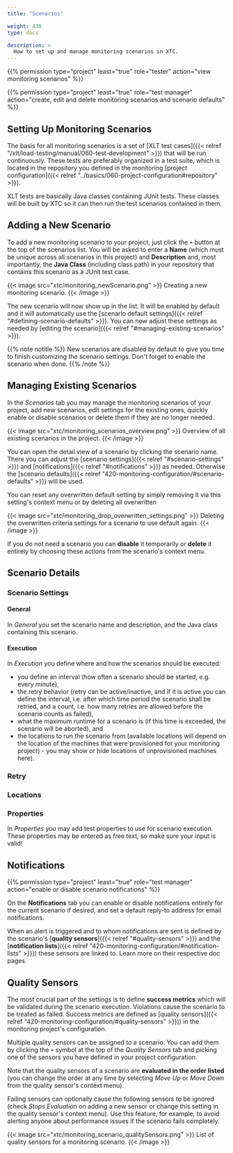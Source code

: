 ```yaml
---
title: "Scenarios"

weight: 430
type: docs

description: >
  How to set up and manage monitoring scenarios in XTC.
---
```


{{% permission type="project" least="true" role="tester" action="view monitoring scenarios" %}}

{{% permission type="project" least="true" role="test manager" action="create, edit and delete monitoring scenarios and scenario defaults" %}}

## Setting Up Monitoring Scenarios

The basis for all monitoring scenarios is a set of [XLT test cases]({{< relref "/xlt/load-testing/manual/060-test-development" >}}) that will be run continuously. These tests are preferably organized in a test suite, which is located in the repository you defined in the monitoring [project configuration]({{< relref "../basics/060-project-configuration#repository" >}}). 

XLT tests are basically Java classes containing JUnit tests. These classes will be built by XTC so it can then run the test scenarios contained in them.

## Adding a New Scenario

To add a new monitoring scenario to your project, just click the `+` button at the top of the scenarios list. You will be asked to enter a **Name** (which must be unique across all scenarios in this project) and **Description** and, most importantly, the **Java Class** (including class path) in your repository that contains this scenario as a JUnit test case. 

{{< image src="xtc/monitoring_newScenario.png" >}}
Creating a new monitoring scenario.
{{< /image >}}  

The new scenario will now show up in the list. It will be enabled by default and it will automatically use the [scenario default settings]({{< relref "#defining-scenario-defaults" >}}). You can now adjust these settings as needed by [editing the scenario]({{< relref "#managing-existing-scenarios" >}}). 

{{% note notitle %}}
New scenarios are disabled by default to give you time to finish customizing the scenario settings. Don't forget to enable the scenario when done.
{{% /note %}}

## Managing Existing Scenarios

In the _Scenarios_ tab you may manage the monitoring scenarios of your project, add new scenarios, edit settings for the existing ones, quickly enable or disable scenarios or delete them if they are no longer needed.

{{< image src="xtc/monitoring_scenarios_overview.png" >}}
Overview of all existing scenarios in the project.
{{< /image >}}

You can open the detail view of a scenario by clicking the scenario name. There you 
can adjust the [scenario settings]({{< relref "#scenario-settings" >}}) and [notifications]({{< relref "#notifications" >}}) as needed. Otherwise the [scenario defaults]({{< relref "420-monitoring-configuration/#scenario-defaults" >}}) will be used. 

You can reset any overwritten default setting by simply removing it via this setting's context menu or by deleting all overwritten 

{{< image src="xtc/monitoring_drop_overwritten_settings.png" >}}
Deleting the overwritten criteria settings for a scenario to use default again.
{{< /image >}}

If you do not need a scenario you can **disable** it temporarily or **delete** it entirely by choosing these actions from the scenario's context menu.

## Scenario Details

### Scenario Settings

#### General 

In _General_ you set the scenario name and description, and the Java class containing this scenario. 

#### Execution

In _Execution_ you define where and how the scenarios should be executed: 
* you define an interval (how often a scenario should be started, e.g. every minute), 
* the retry behavior (retry can be active/inactive, and if it is active you can define the interval, i.e. after which time period the scenario shall be retried, and a count, i.e. how many retries are allowed before the scenario counts as failed),
* what the maximum runtime for a scenario is (if this time is exceeded, the scenario will be aborted), and
* the locations to run the scenario from (available locations will depend on the location of the machines that were provisioned for your monitoring project) - you may show or hide locations of unprovisioned machines here).

### Retry

### Locations

### Properties

In _Properties_ you may add test properties to use for scenario execution. These properties may be entered as free text, so make sure your input is valid!

## Notifications

{{% permission type="project" least="true" role="test manager" action="enable or disable scenario notifications" %}}

On the **Notifications** tab you can enable or disable notifications entirely for the current scenario if desired, and set a default reply-to address for email notifications. 

When an alert is triggered and to whom notifications are sent is defined by the scenario's [**quality sensors**]({{< relref "#quality-sensors" >}}) and the [**notification lists**]({{< relref "420-monitoring-configuration/#notification-lists" >}})) these sensors are linked to. Learn more on their respective doc pages.

## Quality Sensors

The most crucial part of the settings is to define **success metrics** which will be validated during the scenario execution. Violations cause the scenario to be treated as failed. Success metrics are defined as [quality sensors]({{< relref "420-monitoring-configuration/#quality-sensors" >}})) in the monitoring project's configuration. 

Multiple quality sensors can be assigned to a scenario. You can add them by clicking the `+` symbol at the top of the _Quality Sensors_ tab and picking one of the sensors you have defined in your project configuration.

Note that the quality sensors of a scenario are **evaluated in the order listed** (you can change the order at any time by selecting _Move Up_ or _Move Down_ from the quality sensor's context menu).

Failing sensors can optionally cause the following sensors to be ignored (check _Stops Evaluation_ on adding a new sensor or change this setting in the quality sensor's context menu). Use this feature, for example, to avoid alerting anyone about performance issues if the scenario fails completely.

{{< image src="xtc/monitoring_scenario_qualitySensors.png" >}}
List of quality sensors for a monitoring scenario.
{{< /image >}}